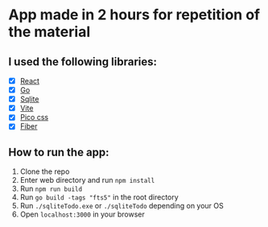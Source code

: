 # App made in 2 hours for repetition of the material

## I used the following libraries:
- [x] [React](https://react.dev/)
- [x] [Go](https://go.dev/)
- [x] [Sqlite](https://www.sqlite.org/)
- [x] [Vite](https://vitejs.dev/)
- [x] [Pico css](https://picocss.com/)
- [x] [Fiber](https://gofiber.io/)

## How to run the app:
1. Clone the repo
2. Enter web directory and run `npm install`
3. Run `npm run build`
4. Run `go build -tags "fts5"` in the root directory
5. Run `./sqliteTodo.exe` or `./sqliteTodo` depending on your OS
6. Open `localhost:3000` in your browser